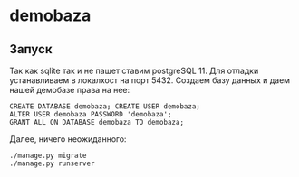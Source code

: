 # demobaza

## Запуск
Так как sqlite так и не пашет ставим postgreSQL 11.
Для отладки устанавливаем в локалхост на порт 5432.
Создаем базу данных и даем нашей демобазе права на нее:

```
CREATE DATABASE demobaza; CREATE USER demobaza;
ALTER USER demobaza PASSWORD 'demobaza';
GRANT ALL ON DATABASE demobaza TO demobaza;
```
Далее, ничего неожиданного:

```
./manage.py migrate
./manage.py runserver
```
